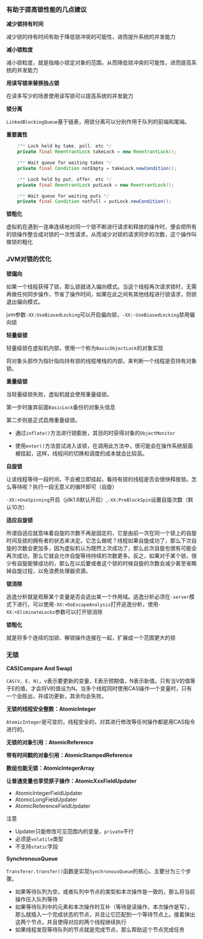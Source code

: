 ### 有助于提高锁性能的几点建议
**减少锁持有时间**

减少锁的持有时间有助于降低锁冲突的可能性，进而提升系统的并发能力

**减小锁粒度**

减小锁粒度，就是指缩小锁定对象的范围，从而降低锁冲突的可能性，进而提高系统的并发能力

**用读写锁来替换独占锁**

在读多写少的场景使用读写锁可以提高系统的并发能力

**锁分离**

`LinkedBlockingQueue`基于链表，用锁分离可以分别作用于队列的前端和尾端。

**重要属性**

```java
    /** Lock held by take, poll, etc */
    private final ReentrantLock takeLock = new ReentrantLock();

    /** Wait queue for waiting takes */
    private final Condition notEmpty = takeLock.newCondition();

    /** Lock held by put, offer, etc */
    private final ReentrantLock putLock = new ReentrantLock();

    /** Wait queue for waiting puts */
    private final Condition notFull = putLock.newCondition();

```

**锁粗化**

虚拟机在遇到一连串连续地对同一个锁不断进行请求和释放的操作时，便会把所有的锁操作整合成对锁的一次性请求，从而减少对锁的请求同步的次数，这个操作叫做锁的粗化


### JVM对锁的优化
**锁偏向**

如果一个线程获得了锁，那么锁就进入偏向模式。当这个线程再次请求锁时，无需再做任何同步操作，节省了操作时间，如果在此之间有其他线程进行锁请求，则锁退出偏向模式。

jvm参数`-XX:UseBiasedLocking`可以开启偏向锁，`-XX:-UseBiasedLocking`禁用偏向锁

**轻量级锁**

轻量级锁在虚拟机内部，使用一个称为`BasicObjectLock`的对象实现

将对象头部作为指针指向持有锁的线程堆栈的内部，来判断一个线程是否持有对象锁。

**重量级锁**

当轻量级锁失败，虚拟机就会使用重量级锁。

第一步时废弃前面`BasicLock`备份的对象头信息

第二步则是正式启用重量级锁。

- 通过`inflate()`方法进行锁膨胀，其目的时获得对象的`ObjectMonitor`

- 使用`enter()`方法尝试进入该锁，在调用此方法中，很可能会在操作系统层面被挂起，这样，线程间的切换和调度的成本就会比较高。

**自旋锁**

让该线程等待一段时间，不会被立即挂起，看持有锁的线程是否会很快释放锁。怎么等待呢？执行一段无意义的循环即可（自旋）

`-XX:+UseSpinning`开启（jdk1.6默认开启）,`-XX:PreBlockSpin`设置自旋次数（默认10次）

**适应自旋锁**

所谓自适应就意味着自旋的次数不再是固定的，它是由前一次在同一个锁上的自旋时间及锁的拥有者的状态来决定。它怎么做呢？线程如果自旋成功了，那么下次自旋的次数会更加多，因为虚拟机认为既然上次成功了，那么此次自旋也很有可能会再次成功，那么它就会允许自旋等待持续的次数更多。反之，如果对于某个锁，很少有自旋能够成功的，那么在以后要或者这个锁的时候自旋的次数会减少甚至省略掉自旋过程，以免浪费处理器资源。

**锁消除**

逃逸分析就是观察某个变量是否会逃出某一个作用域。逃逸分析必须在`-server`模式下进行，可以使用`-XX:+DoEscapeAnalysis`打开逃逸分析，使用`-XX:+EliminateLocks`参数可以打开锁消除

**锁粗化**

就是将多个连续的加锁、解锁操作连接在一起，扩展成一个范围更大的锁

### 无锁
**CAS(Compare And Swap)**

`CAS(V, E, N)`，v表示要更新的变量，E表示预期值，N表示新值。只有当V的值等于E的值，才会将V的值设为N。当多个线程同时使用CAS操作一个变量时，只有一个会胜出，并成功更新，其余均会失败。

**无锁的线程安全整数：AtomicInteger**

`AtomicInteger`是可变的，线程安全的，对其进行修改等任何操作都是用CAS指令进行的。

**无锁的对象引用：AtomicReference**

**带有时间戳的对象引用：AtomicStampedReference**

**数组也能无锁：AtomicIntegerArray**

**让普通变量也享受原子操作：AtomicXxxFieldUpdater**

- AtomicIntegerFieldUpdater
- AtomicLongFieldUpdater
- AtomicReferenceFieldUpdater

注意
- Updater只能修改可见范围内的变量，`private`不行
- 必须是`volatile`类型
- 不支持`static`字段

**SynchronousQueue**

`Transferer.transfer()`函数是实现`SynchronousQueue`的核心，主要分为三个步骤。

- 如果等待队列为空，或者队列中节点的类型和本次操作是一致的，那么将当前操作压入队列等待
- 如果等待队列中的元素和本次操作时互补（等待是读操作，本次操作是写），那么就插入一个完成状态的节点，并且让它匹配到一个等待节点上。接着弹出这两个节点，并且使得对应的两个线程继续执行
- 如果线程发现等待队列的节点就是完成节点，那么帮助这个节点完成任务
